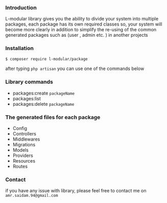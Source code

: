 ### Introduction
L-modular library gives you the ability to divide your system into multiple packages,
each package has its own required classes
so, your system will become more clearly
in addition to simplify the re-using of the common generated packages such as (user , admin etc. ) in another projects

### Installation

```bash
$ composer require l-modular/package
```
after typing `php artisan` you can use one of the commands below 
### Library commands
- packages:create `packageName`
- packages:list 
- packages:delete `packageName`
 
### The generated files for each package
- Config
- Controllers
- Middlewares
- Migrations
- Models
- Providers
- Resources
- Routes

### Contact 
if you have any issue with library, please feel free to contact me on `amr.saidam.94@gmail.com`
 
